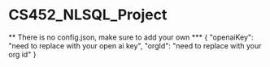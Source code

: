 # CS452_NLSQL_Project
** There is no config.json, make sure to add your own ***
{
    "openaiKey": "need to replace with your open ai key",
    "orgId": "need to replace with your org id"
}

